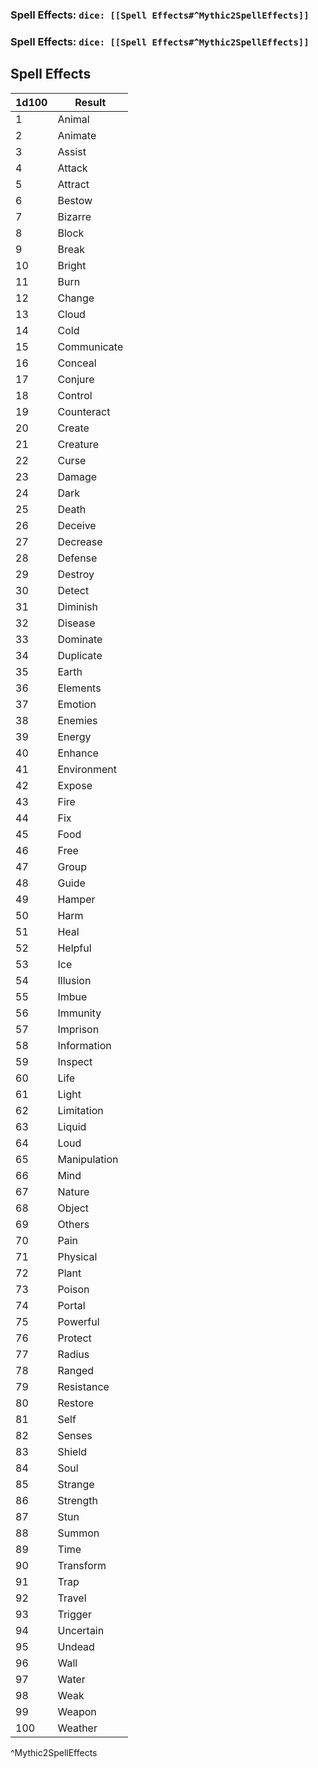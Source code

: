 ### Spell Effects: `dice: [[Spell Effects#^Mythic2SpellEffects]]`
### Spell Effects: `dice: [[Spell Effects#^Mythic2SpellEffects]]`

## 
## Spell Effects
| 1d100 | Result       |
| ----- | ------------ |
| 1     | Animal       |
| 2     | Animate      |
| 3     | Assist       |
| 4     | Attack       |
| 5     | Attract      |
| 6     | Bestow       |
| 7     | Bizarre      |
| 8     | Block        |
| 9     | Break        |
| 10    | Bright       |
| 11    | Burn         |
| 12    | Change       |
| 13    | Cloud        |
| 14    | Cold         |
| 15    | Communicate  |
| 16    | Conceal      |
| 17    | Conjure      |
| 18    | Control      |
| 19    | Counteract   |
| 20    | Create       |
| 21    | Creature     |
| 22    | Curse        |
| 23    | Damage       |
| 24    | Dark         |
| 25    | Death        |
| 26    | Deceive      |
| 27    | Decrease     |
| 28    | Defense      |
| 29    | Destroy      |
| 30    | Detect       |
| 31    | Diminish     |
| 32    | Disease      |
| 33    | Dominate     |
| 34    | Duplicate    |
| 35    | Earth        |
| 36    | Elements     |
| 37    | Emotion      |
| 38    | Enemies      |
| 39    | Energy       |
| 40    | Enhance      |
| 41    | Environment  |
| 42    | Expose       |
| 43    | Fire         |
| 44    | Fix          |
| 45    | Food         |
| 46    | Free         |
| 47    | Group        |
| 48    | Guide        |
| 49    | Hamper       |
| 50    | Harm         |
| 51    | Heal         |
| 52    | Helpful      |
| 53    | Ice          |
| 54    | Illusion     |
| 55    | Imbue        |
| 56    | Immunity     |
| 57    | Imprison     |
| 58    | Information  |
| 59    | Inspect      |
| 60    | Life         |
| 61    | Light        |
| 62    | Limitation   |
| 63    | Liquid       |
| 64    | Loud         |
| 65    | Manipulation |
| 66    | Mind         |
| 67    | Nature       |
| 68    | Object       |
| 69    | Others       |
| 70    | Pain         |
| 71    | Physical     |
| 72    | Plant        |
| 73    | Poison       |
| 74    | Portal       |
| 75    | Powerful     |
| 76    | Protect      |
| 77    | Radius       |
| 78    | Ranged       |
| 79    | Resistance   |
| 80    | Restore      |
| 81    | Self         |
| 82    | Senses       |
| 83    | Shield       |
| 84    | Soul         |
| 85    | Strange      |
| 86    | Strength     |
| 87    | Stun         |
| 88    | Summon       |
| 89    | Time         |
| 90    | Transform    |
| 91    | Trap         |
| 92    | Travel       |
| 93    | Trigger      |
| 94    | Uncertain    |
| 95    | Undead       |
| 96    | Wall         |
| 97    | Water        |
| 98    | Weak         |
| 99    | Weapon       |
| 100   | Weather      |
^Mythic2SpellEffects